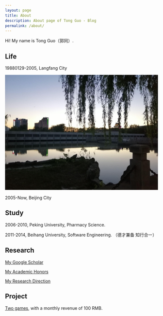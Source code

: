 ```yaml
---
layout: page
title: About
description: About page of Tong Guo - Blog 
permalink: /about/
---
```


Hi! My name is Tong Guo（郭同）. 

## Life

19880129-2005, Langfang City

![huahang](/assets/png/huahang.jpg)

2005-Now, Beijing City

## Study

2006-2010, Peking University, Pharmacy Science.

2011-2014, Beihang University, Software Engineering. （德才兼备 知行合一）

## Research

[My Google Scholar](https://scholar.google.com/citations?user=4J7HYNAAAAAJ)

[My Academic Honors](https://github.com/guotong1988/guotong1988/blob/main/README.md)

[My Research Direction](https://github.com/guotong1988/guotong1988.github.io/blob/main/README.md)

<meta name="google-site-verification" content="8NeXeopl0Y7RpgHgRilAMtTLuzHTNav3LpL8MA7lj1A" />

## Project

[Two games](https://space.bilibili.com/447278957), with a monthly revenue of 100 RMB.
